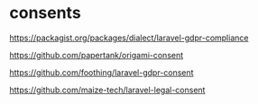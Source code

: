 # consents

<!-- Contenuto migrato da _docs/consents.txt -->

https://packagist.org/packages/dialect/laravel-gdpr-compliance

https://github.com/papertank/origami-consent

https://github.com/foothing/laravel-gdpr-consent

https://github.com/maize-tech/laravel-legal-consent



